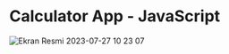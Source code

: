 # Calculator App - JavaScript

![Ekran Resmi 2023-07-27 10 23 07](https://github.com/ecenurcetin/calculator-js/assets/72707211/e653377a-66c7-4c87-a740-658d861dc74f)
